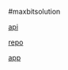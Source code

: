 #maxbitsolution

[api](https://www.thecocktaildb.com/api/json/v1/1/search.php?s=<cocktail_code>)

[repo](https://github.com/stillgg/maxbitsolution)

[app](https://maxbitsolution.vercel.app/)